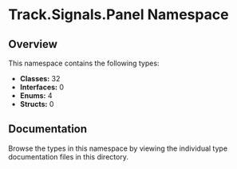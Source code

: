 # Track.Signals.Panel Namespace

## Overview

This namespace contains the following types:

- **Classes:** 32
- **Interfaces:** 0
- **Enums:** 4
- **Structs:** 0

## Documentation

Browse the types in this namespace by viewing the individual type documentation files in this directory.


